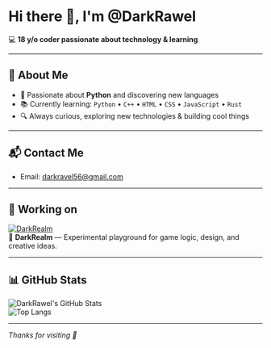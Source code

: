 # Hi there 👋, I'm @DarkRawel

💻 **18 y/o coder passionate about technology & learning**

---

## 🧠 About Me
- 🎯 Passionate about **Python** and discovering new languages
- 📚 Currently learning:
  `Python` • `C++` • `HTML` • `CSS` • `JavaScript` • `Rust`
- 🔍 Always curious, exploring new technologies & building cool things

---

## 📬 Contact Me
- Email: [darkravel56@gmail.com](mailto:darkravel56@gmail.com)

---

## 🚀 Working on

[![DarkRealm](https://github-readme-stats.vercel.app/api/pin/?username=DarkRawel&repo=DarkRealm&theme=radical)](https://github.com/DarkRawel/DarkRealm)  
🧪 **DarkRealm** — Experimental playground for game logic, design, and creative ideas.

---

## 📊 GitHub Stats

![DarkRawel's GitHub Stats](https://github-readme-stats.vercel.app/api?username=DarkRawel&show_icons=true&theme=radical)  
![Top Langs](https://github-readme-stats.vercel.app/api/top-langs/?username=DarkRawel&layout=compact&theme=radical)

---

_Thanks for visiting 🚀_
